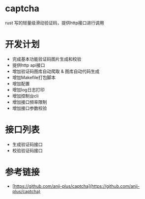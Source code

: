 # captcha

rust 写的轻量级滑动验证码，提供http接口进行调用

# 开发计划

* 完成基本功能验证码图片生成和校验
* 提供http api接口
* 增加验证码图库自动爬取 & 图库自动代码生成
* 增加Makefile打包脚本
* 增加配置
* 增加log日志打印
* 增加控制台cli
* 增加接口频率限制
* 增加接口参数校验

# 接口列表

* 生成验证码接口
* 校验验证码接口

# 参考链接

* [https://github.com/anji-plus/captcha](https://github.com/anji-plus/captcha)
